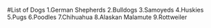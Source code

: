 #List of Dogs
1.German Shepherds
2.Bulldogs
3.Samoyeds
4.Huskies
5.Pugs
6.Poodles
7.Chihuahua
8.Alaskan Malamute
9.Rottweiler
